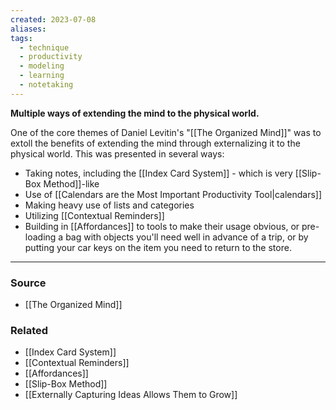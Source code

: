 ```yaml
---
created: 2023-07-08
aliases: 
tags:
  - technique
  - productivity
  - modeling
  - learning
  - notetaking
---
```

**Multiple ways of extending the mind to the physical world.**

One of the core themes of Daniel Levitin's "[[The Organized Mind]]" was to extoll the benefits of extending the mind through externalizing it to the physical world. This was presented in several ways:

- Taking notes, including the [[Index Card System]] - which is very [[Slip-Box Method]]-like
- Use of [[Calendars are the Most Important Productivity Tool|calendars]]
- Making heavy use of lists and categories
- Utilizing [[Contextual Reminders]]
- Building in [[Affordances]] to tools to make their usage obvious, or pre-loading a bag with objects you'll need well in advance of a trip, or by putting your car keys on the item you need to return to the store.

---

### Source
- [[The Organized Mind]]

### Related
- [[Index Card System]]
- [[Contextual Reminders]]
- [[Affordances]]
- [[Slip-Box Method]]
- [[Externally Capturing Ideas Allows Them to Grow]]